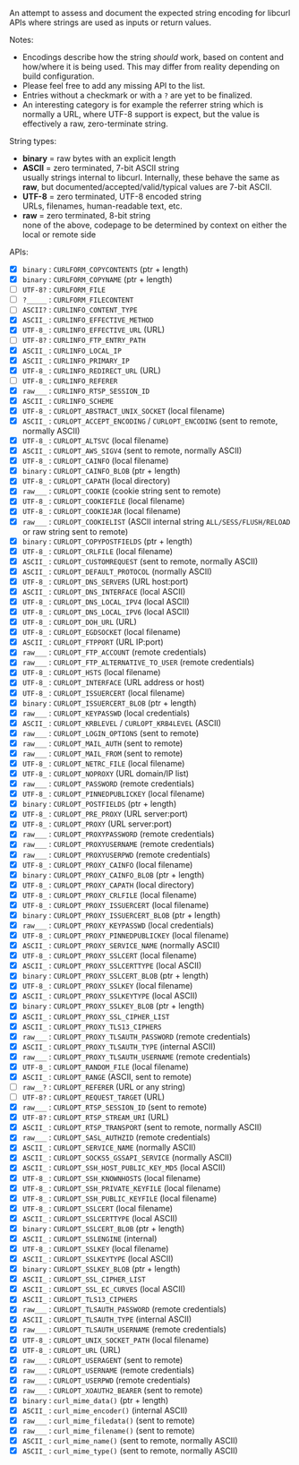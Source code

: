 An attempt to assess and document the expected string encoding for libcurl APIs where strings are used as inputs or return values.

Notes:
- Encodings describe how the string _should_ work, based on content and how/where it is being used. This may differ from reality depending on build configuration.
- Please feel free to add any missing API to the list.
- Entries without a checkmark or with a `?` are yet to be finalized.
- An interesting category is for example the referrer string which is normally a URL, where UTF-8 support is expect, but the value is effectively a raw, zero-terminate string.

String types:
- **binary** = raw bytes with an explicit length
- **ASCII**  = zero terminated, 7-bit ASCII string<br>usually strings internal to libcurl. Internally, these behave the same as **raw**, but documented/accepted/valid/typical values are 7-bit ASCII.
- **UTF-8**  = zero terminated, UTF-8 encoded string<br>URLs, filenames, human-readable text, etc.
- **raw**    = zero terminated, 8-bit string<br>none of the above, codepage to be determined by context on either the local or remote side

APIs:
- [x] `binary` : `CURLFORM_COPYCONTENTS` (ptr + length)
- [x] `binary` : `CURLFORM_COPYNAME` (ptr + length)
- [ ] `UTF-8?` : `CURLFORM_FILE`
- [ ] `?_____` : `CURLFORM_FILECONTENT`
- [ ] `ASCII?` : `CURLINFO_CONTENT_TYPE`
- [x] `ASCII_` : `CURLINFO_EFFECTIVE_METHOD`
- [x] `UTF-8_` : `CURLINFO_EFFECTIVE_URL` (URL)
- [ ] `UTF-8?` : `CURLINFO_FTP_ENTRY_PATH`
- [x] `ASCII_` : `CURLINFO_LOCAL_IP`
- [x] `ASCII_` : `CURLINFO_PRIMARY_IP`
- [x] `UTF-8_` : `CURLINFO_REDIRECT_URL` (URL)
- [ ] `UTF-8_` : `CURLINFO_REFERER`
- [x] `raw___` : `CURLINFO_RTSP_SESSION_ID`
- [x] `ASCII_` : `CURLINFO_SCHEME`
- [x] `UTF-8_` : `CURLOPT_ABSTRACT_UNIX_SOCKET` (local filename)
- [x] `ASCII_` : `CURLOPT_ACCEPT_ENCODING` / `CURLOPT_ENCODING` (sent to remote, normally ASCII)
- [x] `UTF-8_` : `CURLOPT_ALTSVC` (local filename)
- [x] `ASCII_` : `CURLOPT_AWS_SIGV4` (sent to remote, normally ASCII)
- [x] `UTF-8_` : `CURLOPT_CAINFO` (local filename)
- [x] `binary` : `CURLOPT_CAINFO_BLOB` (ptr + length)
- [x] `UTF-8_` : `CURLOPT_CAPATH` (local directory)
- [x] `raw___` : `CURLOPT_COOKIE` (cookie string sent to remote)
- [x] `UTF-8_` : `CURLOPT_COOKIEFILE` (local filename)
- [x] `UTF-8_` : `CURLOPT_COOKIEJAR` (local filename)
- [x] `raw___` : `CURLOPT_COOKIELIST` (ASCII internal string `ALL/SESS/FLUSH/RELOAD` or raw string sent to remote)
- [x] `binary` : `CURLOPT_COPYPOSTFIELDS` (ptr + length)
- [x] `UTF-8_` : `CURLOPT_CRLFILE` (local filename)
- [x] `ASCII_` : `CURLOPT_CUSTOMREQUEST` (sent to remote, normally ASCII)
- [x] `ASCII_` : `CURLOPT_DEFAULT_PROTOCOL` (normally ASCII)
- [x] `UTF-8_` : `CURLOPT_DNS_SERVERS` (URL host:port)
- [x] `ASCII_` : `CURLOPT_DNS_INTERFACE` (local ASCII)
- [x] `UTF-8_` : `CURLOPT_DNS_LOCAL_IPV4` (local ASCII)
- [x] `UTF-8_` : `CURLOPT_DNS_LOCAL_IPV6` (local ASCII)
- [x] `UTF-8_` : `CURLOPT_DOH_URL` (URL)
- [x] `UTF-8_` : `CURLOPT_EGDSOCKET` (local filename)
- [x] `ASCII_` : `CURLOPT_FTPPORT` (URL IP:port)
- [x] `raw___` : `CURLOPT_FTP_ACCOUNT` (remote credentials)
- [x] `raw___` : `CURLOPT_FTP_ALTERNATIVE_TO_USER` (remote credentials)
- [x] `UTF-8_` : `CURLOPT_HSTS` (local filename)
- [x] `UTF-8_` : `CURLOPT_INTERFACE` (URL address or host)
- [x] `UTF-8_` : `CURLOPT_ISSUERCERT` (local filename)
- [x] `binary` : `CURLOPT_ISSUERCERT_BLOB` (ptr + length)
- [x] `raw___` : `CURLOPT_KEYPASSWD` (local credentials)
- [x] `ASCII_` : `CURLOPT_KRBLEVEL` / `CURLOPT_KRB4LEVEL` (ASCII)
- [x] `raw___` : `CURLOPT_LOGIN_OPTIONS` (sent to remote)
- [x] `raw___` : `CURLOPT_MAIL_AUTH` (sent to remote)
- [x] `raw___` : `CURLOPT_MAIL_FROM` (sent to remote)
- [x] `UTF-8_` : `CURLOPT_NETRC_FILE` (local filename)
- [x] `UTF-8_` : `CURLOPT_NOPROXY` (URL domain/IP list)
- [x] `raw___` : `CURLOPT_PASSWORD` (remote credentials)
- [x] `UTF-8_` : `CURLOPT_PINNEDPUBLICKEY` (local filename)
- [x] `binary` : `CURLOPT_POSTFIELDS` (ptr + length)
- [x] `UTF-8_` : `CURLOPT_PRE_PROXY` (URL server:port)
- [x] `UTF-8_` : `CURLOPT_PROXY` (URL server:port)
- [x] `raw___` : `CURLOPT_PROXYPASSWORD` (remote credentials)
- [x] `raw___` : `CURLOPT_PROXYUSERNAME` (remote credentials)
- [x] `raw___` : `CURLOPT_PROXYUSERPWD` (remote credentials)
- [x] `UTF-8_` : `CURLOPT_PROXY_CAINFO` (local filename)
- [x] `binary` : `CURLOPT_PROXY_CAINFO_BLOB` (ptr + length)
- [x] `UTF-8_` : `CURLOPT_PROXY_CAPATH` (local directory)
- [x] `UTF-8_` : `CURLOPT_PROXY_CRLFILE` (local filename)
- [x] `UTF-8_` : `CURLOPT_PROXY_ISSUERCERT` (local filename)
- [x] `binary` : `CURLOPT_PROXY_ISSUERCERT_BLOB` (ptr + length)
- [x] `raw___` : `CURLOPT_PROXY_KEYPASSWD` (local credentials)
- [x] `UTF-8_` : `CURLOPT_PROXY_PINNEDPUBLICKEY` (local filename)
- [x] `ASCII_` : `CURLOPT_PROXY_SERVICE_NAME` (normally ASCII)
- [x] `UTF-8_` : `CURLOPT_PROXY_SSLCERT` (local filename)
- [x] `ASCII_` : `CURLOPT_PROXY_SSLCERTTYPE` (local ASCII)
- [x] `binary` : `CURLOPT_PROXY_SSLCERT_BLOB` (ptr + length)
- [x] `UTF-8_` : `CURLOPT_PROXY_SSLKEY` (local filename)
- [x] `ASCII_` : `CURLOPT_PROXY_SSLKEYTYPE` (local ASCII)
- [x] `binary` : `CURLOPT_PROXY_SSLKEY_BLOB` (ptr + length)
- [x] `ASCII_` : `CURLOPT_PROXY_SSL_CIPHER_LIST`
- [x] `ASCII_` : `CURLOPT_PROXY_TLS13_CIPHERS`
- [x] `raw___` : `CURLOPT_PROXY_TLSAUTH_PASSWORD` (remote credentials)
- [x] `ASCII_` : `CURLOPT_PROXY_TLSAUTH_TYPE` (internal ASCII)
- [x] `raw___` : `CURLOPT_PROXY_TLSAUTH_USERNAME` (remote credentials)
- [x] `UTF-8_` : `CURLOPT_RANDOM_FILE` (local filename)
- [x] `ASCII_` : `CURLOPT_RANGE` (ASCII, sent to remote)
- [ ] `raw__?` : `CURLOPT_REFERER` (URL or any string)
- [ ] `UTF-8?` : `CURLOPT_REQUEST_TARGET` (URL)
- [x] `raw___` : `CURLOPT_RTSP_SESSION_ID` (sent to remote)
- [x] `UTF-8?` : `CURLOPT_RTSP_STREAM_URI` (URL)
- [x] `ASCII_` : `CURLOPT_RTSP_TRANSPORT` (sent to remote, normally ASCII)
- [x] `raw___` : `CURLOPT_SASL_AUTHZID` (remote credentials)
- [x] `ASCII_` : `CURLOPT_SERVICE_NAME` (normally ASCII)
- [x] `ASCII_` : `CURLOPT_SOCKS5_GSSAPI_SERVICE` (normally ASCII)
- [x] `ASCII_` : `CURLOPT_SSH_HOST_PUBLIC_KEY_MD5` (local ASCII)
- [x] `UTF-8_` : `CURLOPT_SSH_KNOWNHOSTS` (local filename)
- [x] `UTF-8_` : `CURLOPT_SSH_PRIVATE_KEYFILE` (local filename)
- [x] `UTF-8_` : `CURLOPT_SSH_PUBLIC_KEYFILE` (local filename)
- [x] `UTF-8_` : `CURLOPT_SSLCERT` (local filename)
- [x] `ASCII_` : `CURLOPT_SSLCERTTYPE` (local ASCII)
- [x] `binary` : `CURLOPT_SSLCERT_BLOB` (ptr + length)
- [x] `ASCII_` : `CURLOPT_SSLENGINE` (internal)
- [x] `UTF-8_` : `CURLOPT_SSLKEY` (local filename)
- [x] `ASCII_` : `CURLOPT_SSLKEYTYPE` (local ASCII)
- [x] `binary` : `CURLOPT_SSLKEY_BLOB` (ptr + length)
- [x] `ASCII_` : `CURLOPT_SSL_CIPHER_LIST`
- [x] `ASCII_` : `CURLOPT_SSL_EC_CURVES` (local ASCII)
- [x] `ASCII_` : `CURLOPT_TLS13_CIPHERS`
- [x] `raw___` : `CURLOPT_TLSAUTH_PASSWORD` (remote credentials)
- [x] `ASCII_` : `CURLOPT_TLSAUTH_TYPE` (internal ASCII)
- [x] `raw___` : `CURLOPT_TLSAUTH_USERNAME` (remote credentials)
- [x] `UTF-8_` : `CURLOPT_UNIX_SOCKET_PATH` (local filename)
- [x] `UTF-8_` : `CURLOPT_URL` (URL)
- [x] `raw___` : `CURLOPT_USERAGENT` (sent to remote)
- [x] `raw___` : `CURLOPT_USERNAME` (remote credentials)
- [x] `raw___` : `CURLOPT_USERPWD` (remote credentials)
- [x] `raw___` : `CURLOPT_XOAUTH2_BEARER` (sent to remote)
- [x] `binary` : `curl_mime_data()` (ptr + length)
- [x] `ASCII_` : `curl_mime_encoder()` (internal ASCII)
- [x] `raw___` : `curl_mime_filedata()` (sent to remote)
- [x] `raw___` : `curl_mime_filename()` (sent to remote)
- [x] `ASCII_` : `curl_mime_name()` (sent to remote, normally ASCII)
- [x] `ASCII_` : `curl_mime_type()` (sent to remote, normally ASCII)
